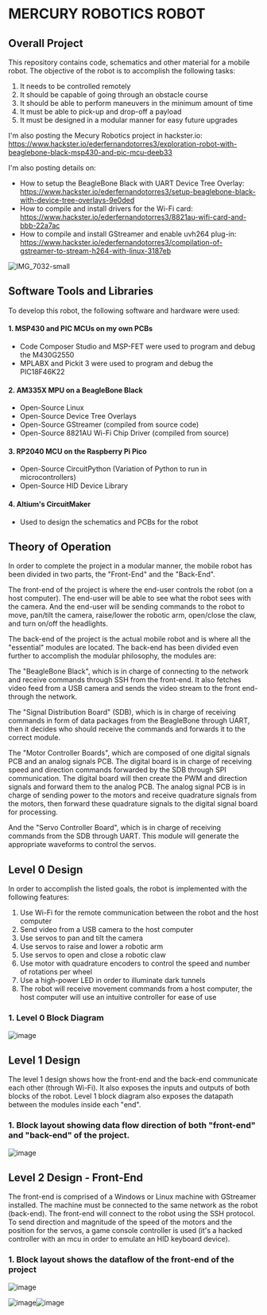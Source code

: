 # MERCURY ROBOTICS ROBOT

## Overall Project
This repository contains code, schematics and other material for a mobile robot. The objective of the robot is to accomplish the following tasks:
1. It needs to be controlled remotely
2. It should be capable of going through an obstacle course
3. It should be able to perform maneuvers in the minimum amount of time
4. It must be able to pick-up and drop-off a payload
5. It must be designed in a modular manner for easy future upgrades


I'm also posting the Mecury Robotics project in hackster.io: https://www.hackster.io/ederfernandotorres3/exploration-robot-with-beaglebone-black-msp430-and-pic-mcu-deeb33

I'm also posting details on:
- How to setup the BeagleBone Black with UART Device Tree Overlay: https://www.hackster.io/ederfernandotorres3/setup-beaglebone-black-with-device-tree-overlays-9e0ded
- How to compile and install drivers for the Wi-Fi card: https://www.hackster.io/ederfernandotorres3/8821au-wifi-card-and-bbb-22a7ac
- How to compile and install GStreamer and enable uvh264 plug-in: https://www.hackster.io/ederfernandotorres3/compilation-of-gstreamer-to-stream-h264-with-linux-3187eb


![IMG_7032-small](https://user-images.githubusercontent.com/86902176/210489498-19b74113-9f76-4846-aa71-b09597b8fc18.jpg)



## Software Tools and Libraries
To develop this robot, the following software and hardware were used:
#### 1. MSP430 and PIC MCUs on my own PCBs
  - Code Composer Studio and MSP-FET were used to program and debug the M430G2550
  - MPLABX and Pickit 3 were used to program and debug the PIC18F46K22
#### 2. AM335X MPU on a BeagleBone Black
  - Open-Source Linux
  - Open-Source Device Tree Overlays
  - Open-Source GStreamer (compiled from source code)
  - Open-Source 8821AU Wi-Fi Chip Driver (compiled from source)
#### 3. RP2040 MCU on the Raspberry Pi Pico
  - Open-Source CircuitPython (Variation of Python to run in microcontrollers)
  - Open-Source HID Device Library
#### 4. Altium's CircuitMaker
  - Used to design the schematics and PCBs for the robot
  
  
## Theory of Operation
In order to complete the project in a modular manner, the mobile robot has been divided in two parts, the "Front-End" and the "Back-End". 

The front-end of the project is where the end-user controls the robot (on a host computer). The end-user will be able to see what the robot sees with the camera. And the end-user will be sending commands to the robot to move, pan/tilt the camera, raise/lower the robotic arm, open/close the claw, and turn on/off the headlights. 

The back-end of the project is the actual mobile robot and is where all the "essential" modules are located. The back-end has been divided even further to accomplish the modular philosophy, the modules are: 

The "BeagleBone Black", which is in charge of connecting to the network and receive commands through SSH from the front-end. It also fetches video feed from a USB camera and sends the video stream to the front end-through the network.

The "Signal Distribution Board" (SDB), which is in charge of receiving commands in form of data packages from the BeagleBone through UART, then it decides who should receive the commands and forwards it to the correct module.

The "Motor Controller Boards", which are composed of one digital signals PCB and an analog signals PCB. The digital board is in charge of receiving speed and direction commands forwarded by the SDB through SPI communication. The digital board will then create the PWM and direction signals and forward them to the analog PCB. The analog signal PCB is in charge of sending power to the motors and receive quadrature signals from the motors, then forward these quadrature signals to the digital signal board for processing. 

And the "Servo Controller Board", which is in charge of receiving commands from the SDB through UART. This module will generate the appropriate waveforms to control the servos. 


## Level 0 Design
In order to accomplish the listed goals, the robot is implemented with the following features:
1. Use Wi-Fi for the remote communication between the robot and the host computer
2. Send video from a USB camera to the host computer
3. Use servos to pan and tilt the camera
4. Use servos to raise and lower a robotic arm
5. Use servos to open and close a robotic claw
6. Use motor with quadrature encoders to control the speed and number of rotations per wheel
7. Use a high-power LED in order to illuminate dark tunnels
8. The robot will receive movement commands from a host computer, the host computer will use an intuitive controller for ease of use

### 1. Level 0 Block Diagram
![image](https://user-images.githubusercontent.com/86902176/210486303-3b0617af-7adf-4650-8a77-cf55e66d81d8.png)


## Level 1 Design
The level 1 design shows how the front-end and the back-end communicate each other (through Wi-Fi). It also exposes the inputs and outputs of both blocks of the robot. Level 1 block diagram also exposes the datapath between the modules inside each "end".
### 1. Block layout showing data flow direction of both "front-end" and "back-end" of the project.
![image](https://user-images.githubusercontent.com/86902176/210492465-e26cfaff-28dc-49c3-8fb0-0217a030049c.png)


## Level 2 Design - Front-End
The front-end is comprised of a Windows or Linux machine with GStreamer installed. The machine must be connected to the same network as the robot (back-end). The front-end will connect to the robot using the SSH protocol. To send direction and magnitude of the speed of the motors and the position for the servos, a game console controller is used (it's a hacked controller with an mcu in order to emulate an HID keyboard device).
### 1. Block layout shows the dataflow of the front-end of the project
![image](https://user-images.githubusercontent.com/86902176/210492917-448a8e00-8317-46eb-9bfd-d9d7d7a50a31.png)



![image](https://user-images.githubusercontent.com/86902176/210493377-5b98bf4d-e686-45a8-b703-e88e048c15a0.png)![image](https://user-images.githubusercontent.com/86902176/210493387-8cb24274-f5bb-44df-920d-1609c03f2373.png)


